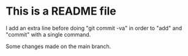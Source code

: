 # This is a README file

I add an extra line before doing "git commit -va" in order to "add" and "commit" with a single command.

Some changes made on the main branch.